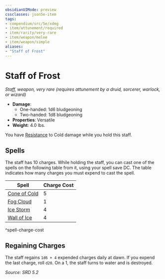 ```yaml
---
obsidianUIMode: preview
cssclasses: json5e-item
tags:
- compendium/src/5e/xdmg
- item/attunement/required
- item/rarity/very-rare
- item/weapon/melee
- item/weapon/simple
aliases: 
- "Staff of Frost"
---
```

# Staff of Frost
*Staff, weapon, very rare (requires attunement by a druid, sorcerer, warlock, or wizard)*  

- **Damage**:
  - One-handed: 1d6 bludgeoning
  - Two-handed: 1d8 bludgeoning
- **Properties**: Versatile
- **Weight**: 4.0 lbs.

You have [Resistance](Mechanics/z_Templates/dm/rules/variant-rules/resistance-xphb.md) to Cold damage while you hold this staff.

## Spells

The staff has 10 charges. While holding the staff, you can cast one of the spells on the following table from it, using your spell save DC. The table indicates how many charges you must expend to cast the spell.

| Spell | Charge Cost |
|-------|-------------|
| [Cone of Cold](cone-of-cold-xphb.md) | 5 |
| [Fog Cloud](fog-cloud-xphb.md) | 1 |
| [Ice Storm](ice-storm-xphb.md) | 4 |
| [Wall of Ice](wall-of-ice-xphb.md) | 4 |
^spell-charge-cost

## Regaining Charges

The staff regains `1d6 + 4` expended charges daily at dawn. If you expend the last charge, roll `d20`. On a 1, the staff turns to water and is destroyed.

*Source: SRD 5.2*